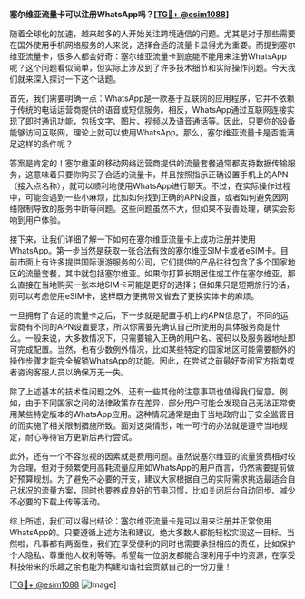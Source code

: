 **塞尔维亚流量卡可以注册WhatsApp吗？[[TG💪+ @esim1088](https://t.me/s/esim1088)]**

随着全球化的加速，越来越多的人开始关注跨境通信的问题。尤其是对于那些需要在国外使用手机网络服务的人来说，选择合适的流量卡显得尤为重要。而提到塞尔维亚流量卡，很多人都会好奇：塞尔维亚流量卡到底能不能用来注册WhatsApp呢？这个问题看似简单，但实际上涉及到了许多技术细节和实际操作问题。今天我们就来深入探讨一下这个话题。

首先，我们需要明确一点：WhatsApp是一款基于互联网的应用程序，它并不依赖于传统的电话运营商提供的语音或短信服务。相反，WhatsApp通过互联网连接实现了即时通讯功能，包括文字、图片、视频以及语音通话等。因此，只要你的设备能够访问互联网，理论上就可以使用WhatsApp。那么，塞尔维亚流量卡是否能满足这样的条件呢？

答案是肯定的！塞尔维亚的移动网络运营商提供的流量套餐通常都支持数据传输服务，这意味着只要你购买了合适的流量卡，并且按照指示正确设置手机上的APN（接入点名称），就可以顺利地使用WhatsApp进行聊天。不过，在实际操作过程中，可能会遇到一些小麻烦，比如如何找到正确的APN设置，或者如何避免因网络限制导致的服务中断等问题。这些问题虽然不大，但如果不妥善处理，确实会影响到用户体验。

接下来，让我们详细了解一下如何在塞尔维亚流量卡上成功注册并使用WhatsApp。第一步当然是获取一张合法有效的塞尔维亚SIM卡或者eSIM卡。目前市面上有许多提供国际漫游服务的公司，它们提供的产品往往包含了多个国家地区的流量套餐，其中就包括塞尔维亚。如果你打算长期居住或工作在塞尔维亚，那么直接在当地购买一张本地SIM卡可能是更好的选择；但如果只是短期旅行的话，则可以考虑使用eSIM卡，这样既方便携带又省去了更换实体卡的麻烦。

一旦拥有了合适的流量卡之后，下一步就是配置手机上的APN信息了。不同的运营商有不同的APN设置要求，所以你需要先确认自己所使用的具体服务商是什么。一般来说，大多数情况下，只需要输入正确的用户名、密码以及服务器地址即可完成配置。当然，也有少数例外情况，比如某些特定的国家地区可能需要额外的操作步骤才能完全解锁WhatsApp的功能。因此，在尝试之前最好查阅官方指南或者咨询客服人员以确保万无一失。

除了上述基本的技术性问题之外，还有一些其他的注意事项也值得我们留意。例如，由于不同国家之间的法律政策存在差异，部分用户可能会发现自己无法正常使用某些特定版本的WhatsApp应用。这种情况通常是由于当地政府出于安全监管目的而实施了相关限制措施所致。面对这类情形，唯一可行的办法就是遵守当地规定，耐心等待官方更新后再行尝试。

此外，还有一个不容忽视的因素就是费用问题。虽然说塞尔维亚的流量资费相对较为合理，但对于频繁使用高耗流量应用如WhatsApp的用户而言，仍然需要提前做好预算规划。为了避免不必要的开支，建议大家根据自己的实际需求挑选最适合自己状况的流量方案，同时也要养成良好的节电习惯，比如关闭后台自动同步、减少不必要的下载上传等活动。

综上所述，我们可以得出结论：塞尔维亚流量卡是可以用来注册并正常使用WhatsApp的。只要遵循上述方法和建议，绝大多数人都能轻松实现这一目标。当然啦，凡事都有两面性，我们在享受便利的同时也需要承担相应的责任，比如保护个人隐私、尊重他人权利等等。希望每一位朋友都能合理利用手中的资源，在享受科技带来的乐趣之余也能为构建和谐社会贡献自己的一份力量！

[[TG💪+ @esim1088](https://t.me/s/esim1088) ![Image](https://i.postimg.cc/4NQfJmqS/Snipaste-2025-05-13-00-14-12.png)]